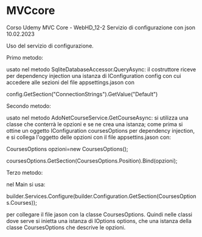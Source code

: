 # MVCcore
Corso Udemy MVC Core - WebHD_12-2 Servizio di configurazione con json
10.02.2023

Uso del servizio di configurazione.

Primo metodo:

usato nel metodo SqliteDatabaseAccessor.QueryAsync: il costruttore
riceve per dependency injection una istanza di IConfiguration config 
con cui accedere alle sezioni del file appsettings.jason con

config.GetSection("ConnectionStrings").GetValue<string>("Default")


Secondo metodo:

usato nel metodo AdoNetCourseService.GetCourseAsync: si utilizza una classe 
che conterrà le opzioni e se ne crea una istanza; 
come prima si ottine un oggetto IConfiguration coursesOptions
per dependency injection, e si collega l'oggetto delle opzioni con il file
appsettins.jason con:

CoursesOptions opzioni=new CoursesOptions();

coursesOptions.GetSection(CoursesOptions.Position).Bind(opzioni);

Terzo metodo:

nel Main si usa:

builder.Services.Configure<CoursesOptions>(builder.Configuration.GetSection(CoursesOptions.Courses));

per collegare il file jason con la classe CoursesOptions. Quindi nelle classi dove serve
si inietta una istanza di IOptions<CoursesOptions> options, che una istanza della classe 
CoursesOptions che descrive le opzioni.


